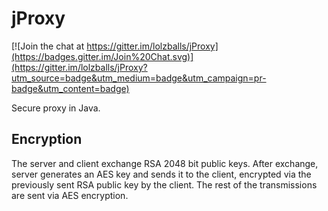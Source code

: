 # jProxy

[![Join the chat at https://gitter.im/lolzballs/jProxy](https://badges.gitter.im/Join%20Chat.svg)](https://gitter.im/lolzballs/jProxy?utm_source=badge&utm_medium=badge&utm_campaign=pr-badge&utm_content=badge)

Secure proxy in Java.

## Encryption

The server and client exchange RSA 2048 bit public keys. After exchange, server generates an AES key
and sends it to the client, encrypted via the previously sent RSA public key by the client. The rest of the transmissions are sent
via AES encryption.

